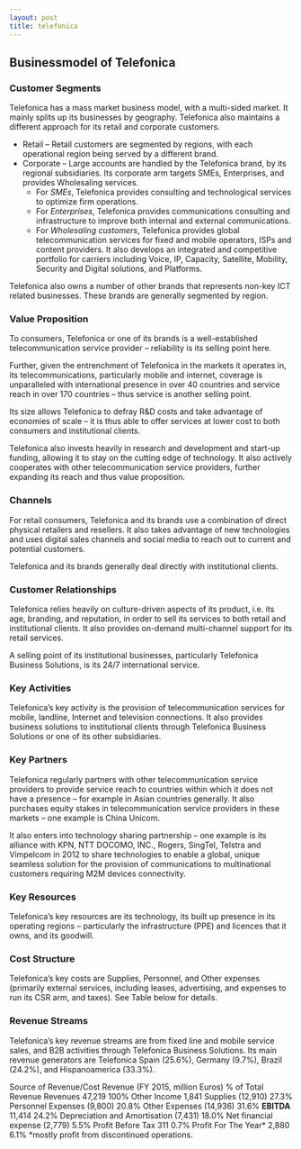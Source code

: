 ```yaml
---
layout: post
title: telefonica
---
```


Businessmodel of Telefonica
----------------------------

### Customer Segments

Telefonica has a mass market business model, with a multi-sided market. It mainly splits up its businesses by geography. Telefonica also maintains a different approach for its retail and corporate customers.

 * Retail – Retail customers are segmented by regions, with each operational region being served by a different brand.
* Corporate – Large accounts are handled by the Telefonica brand, by its regional subsidiaries. Its corporate arm targets SMEs, Enterprises, and provides Wholesaling services. 
	+ For *SMEs*, Telefonica provides consulting and technological services to optimize firm operations.
	+ For *Enterprises*, Telefonica provides communications consulting and infrastructure to improve both internal and external communications.
	+ For *Wholesaling customers*, Telefonica provides global telecommunication services for fixed and mobile operators, ISPs and content providers. It also develops an integrated and competitive portfolio for carriers including Voice, IP, Capacity, Satellite, Mobility, Security and Digital solutions, and Platforms.
	 
 Telefonica also owns a number of other brands that represents non-key ICT related businesses. These brands are generally segmented by region.

### Value Proposition

To consumers, Telefonica or one of its brands is a well-established telecommunication service provider – reliability is its selling point here.

Further, given the entrenchment of Telefonica in the markets it operates in, its telecommunications, particularly mobile and internet, coverage is unparalleled with international presence in over 40 countries and service reach in over 170 countries – thus service is another selling point.

Its size allows Telefonica to defray R&D costs and take advantage of economies of scale – it is thus able to offer services at lower cost to both consumers and institutional clients.

Telefonica also invests heavily in research and development and start-up funding, allowing it to stay on the cutting edge of technology. It also actively cooperates with other telecommunication service providers, further expanding its reach and thus value proposition.

### Channels

For retail consumers, Telefonica and its brands use a combination of direct physical retailers and resellers. It also takes advantage of new technologies and uses digital sales channels and social media to reach out to current and potential customers.

Telefonica and its brands generally deal directly with institutional clients.

### Customer Relationships

Telefonica relies heavily on culture-driven aspects of its product, i.e. its age, branding, and reputation, in order to sell its services to both retail and institutional clients. It also provides on-demand multi-channel support for its retail services.

A selling point of its institutional businesses, particularly Telefonica Business Solutions, is its 24/7 international service.

### Key Activities

Telefonica’s key activity is the provision of telecommunication services for mobile, landline, Internet and television connections. It also provides business solutions to institutional clients through Telefonica Business Solutions or one of its other subsidiaries.

### Key Partners

Telefonica regularly partners with other telecommunication service providers to provide service reach to countries within which it does not have a presence – for example in Asian countries generally. It also purchases equity stakes in telecommunication service providers in these markets – one example is China Unicom.

It also enters into technology sharing partnership – one example is its alliance with KPN, NTT DOCOMO, INC., Rogers, SingTel, Telstra and Vimpelcom in 2012 to share technologies to enable a global, unique seamless solution for the provision of communications to multinational customers requiring M2M devices connectivity.

### Key Resources

Telefonica’s key resources are its technology, its built up presence in its operating regions – particularly the infrastructure (PPE) and licences that it owns, and its goodwill.

### Cost Structure

Telefonica’s key costs are Supplies, Personnel, and Other expenses (primarily external services, including leases, advertising, and expenses to run its CSR arm, and taxes). See Table below for details.

### Revenue Streams

Telefonica’s key revenue streams are from fixed line and mobile service sales, and B2B activities through Telefonica Business Solutions. Its main revenue generators are Telefonica Spain (25.6%), Germany (9.7%), Brazil (24.2%), and Hispanoamerica (33.3%).

   Source of Revenue/Cost Revenue (FY 2015, million Euros) % of Total Revenue   Revenues 47,219 100%   Other Income 1,841    Supplies (12,910) 27.3%   Personnel Expenses (9,800) 20.8%   Other Expenses (14,936) 31.6%   **EBITDA** 11,414 24.2%   Depreciation and Amortisation (7,431) 18.0%   Net financial expense (2,779) 5.5%   Profit Before Tax 311 0.7%   Profit For The Year* 2,880 6.1%    *mostly profit from discontinued operations.
